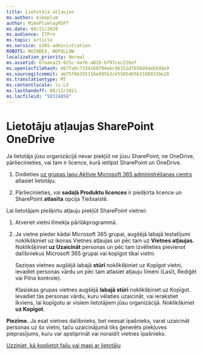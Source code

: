 ```yaml
---
title: Lietotāja atļaujas
ms.author: mikeplum
author: MikePlumleyMSFT
ms.date: 04/21/2020
ms.audience: ITPro
ms.topic: article
ms.service: o365-administration
ROBOTS: NOINDEX, NOFOLLOW
localization_priority: Normal
ms.assetid: 67aaea23-025c-4af6-a826-bf97cec216ef
ms.openlocfilehash: 667fa9c7334169794ebc96152d7b58d4deb5dde9
ms.sourcegitcommit: ab75f66355116e995b3cb5505465b31989339e28
ms.translationtype: MT
ms.contentlocale: lv-LV
ms.lasthandoff: 08/13/2021
ms.locfileid: "58324858"
---
```

# <a name="user-permissions-in-sharepoint-and-onedrive"></a>Lietotāju atļaujas SharePoint OneDrive

Ja lietotājs jūsu organizācijā nevar piekļūt ne jūsu SharePoint, ne OneDrive, pārliecinieties, vai tam ir licence, kurā ietilpst SharePoint un OneDrive. 
  
1. Dodieties [uz grupas lapu Aktīvie Microsoft 365 administrēšanas centrs](https://portal.office.com/adminportal/home#/users) atlasiet lietotāju. 
    
2. Pārliecinieties, vai **sadaļā Produktu licences** ir piešķirta licence un SharePoint **atlasīta** opcija Tiešsaistē. 
    
 Lai lietotājam piešķirtu atļauju piekļūt SharePoint vietnei: 
  
1. Atveriet vietni tīmekļa pārlūkprogrammā.
    
2. Ja vietne pieder kādai Microsoft 365 grupai, augšējā labajā Iestatījumi noklikšķiniet uz ikonas Vietnes atļaujas un pēc tam uz **Vietnes atļaujas.** Noklikšķiniet **uz Uzaicināt** personas un pēc tam izvēlieties pievienot dalībniekus Microsoft 365 grupai vai kopīgot tikai vietni. 
    
    Saziņas vietnes augšējā labajā **stūrī** noklikšķiniet uz Kopīgot vietni, ievadiet personas vārdu un pēc tam atlasiet atļauju līmeni (Lasīt, Rediģēt vai Pilna kontrole). 
    
    Klasiskas grupas vietnes augšējā **labajā stūrī** noklikšķiniet uz Kopīgot. Ievadiet tās personas vārdu, kuru vēlaties uzaicināt, vai ierakstiet Ikviens, lai kopīgotu ar visiem lietotājiem jūsu organizācijā. Noklikšķiniet **uz Kopīgot**.
    
**Piezīme.** Ja esat vietnes dalībnieks, bet neesat īpašnieks, varat uzaicināt personas uz šo vietni, taču uzaicinājumā tiks ģenerēts piekļuves pieprasījums, kuru var apstiprināt vai noraidīt vietnes īpašnieks. 
  
[Uzziniet, kā koplietot failu vai mapi ar lietotāju](https://go.microsoft.com/fwlink/?linkid=533408)
  

